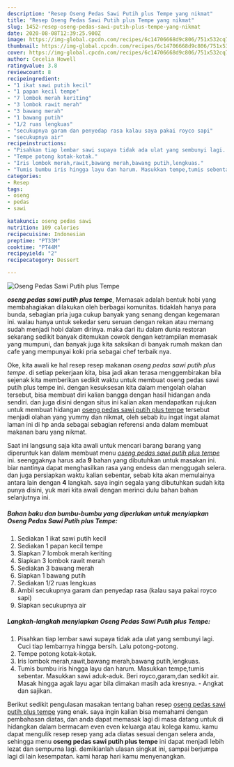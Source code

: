 ```yaml
---
description: "Resep Oseng Pedas Sawi Putih plus Tempe yang nikmat"
title: "Resep Oseng Pedas Sawi Putih plus Tempe yang nikmat"
slug: 1452-resep-oseng-pedas-sawi-putih-plus-tempe-yang-nikmat
date: 2020-08-08T12:39:25.900Z
image: https://img-global.cpcdn.com/recipes/6c14706668d9c806/751x532cq70/oseng-pedas-sawi-putih-plus-tempe-foto-resep-utama.jpg
thumbnail: https://img-global.cpcdn.com/recipes/6c14706668d9c806/751x532cq70/oseng-pedas-sawi-putih-plus-tempe-foto-resep-utama.jpg
cover: https://img-global.cpcdn.com/recipes/6c14706668d9c806/751x532cq70/oseng-pedas-sawi-putih-plus-tempe-foto-resep-utama.jpg
author: Cecelia Howell
ratingvalue: 3.8
reviewcount: 8
recipeingredient:
- "1 ikat sawi putih kecil"
- "1 papan kecil tempe"
- "7 lombok merah keriting"
- "3 lombok rawit merah"
- "3 bawang merah"
- "1 bawang putih"
- "1/2 ruas lengkuas"
- "secukupnya garam dan penyedap rasa kalau saya pakai royco sapi"
- "secukupnya air"
recipeinstructions:
- "Pisahkan tiap lembar sawi supaya tidak ada ulat yang sembunyi lagi. Cuci tiap lembarnya hingga bersih. Lalu potong-potong."
- "Tempe potong kotak-kotak."
- "Iris lombok merah,rawit,bawang merah,bawang putih,lengkuas."
- "Tumis bumbu iris hingga layu dan harum. Masukkan tempe,tumis sebentar. Masukkan sawi aduk-aduk. Beri royco,garam,dan sedikit air. Masak hingga agak layu agar bila dimakan masih ada kresnya. Angkat dan sajikan."
categories:
- Resep
tags:
- oseng
- pedas
- sawi

katakunci: oseng pedas sawi 
nutrition: 109 calories
recipecuisine: Indonesian
preptime: "PT33M"
cooktime: "PT44M"
recipeyield: "2"
recipecategory: Dessert

---
```



![Oseng Pedas Sawi Putih plus Tempe](https://img-global.cpcdn.com/recipes/6c14706668d9c806/751x532cq70/oseng-pedas-sawi-putih-plus-tempe-foto-resep-utama.jpg)

<b><i>oseng pedas sawi putih plus tempe</i></b>, Memasak adalah bentuk hobi yang membahagiakan dilakukan oleh berbagai komunitas. tidaklah hanya para bunda, sebagian pria juga cukup banyak yang senang dengan kegemaran ini. walau hanya untuk sekedar seru seruan dengan rekan atau memang sudah menjadi hobi dalam dirinya. maka dari itu dalam dunia restoran sekarang sedikit banyak ditemukan cowok dengan ketrampilan memasak yang mumpuni, dan banyak juga kita saksikan di banyak rumah makan dan cafe yang mempunyai koki pria sebagai chef terbaik nya.



Oke, kita awali ke hal resep resep makanan <i>oseng pedas sawi putih plus tempe</i>. di setiap pekerjaan kita, bisa jadi akan terasa menggembirakan bila sejenak kita memberikan sedikit waktu untuk membuat oseng pedas sawi putih plus tempe ini. dengan kesuksesan kita dalam mengolah olahan tersebut, bisa membuat diri kalian bangga dengan hasil hidangan anda sendiri. dan juga disini dengan situs ini kalian akan mendapatkan rujukan untuk membuat hidangan <u>oseng pedas sawi putih plus tempe</u> tersebut menjadi olahan yang yummy dan nikmat, oleh sebab itu ingat ingat alamat laman ini di hp anda sebagai sebagian referensi anda dalam membuat makanan baru yang nikmat.


Saat ini langsung saja kita awali untuk mencari barang barang yang diperuntuk kan dalam membuat menu <u><i>oseng pedas sawi putih plus tempe</i></u> ini. seenggaknya harus ada <b>9</b> bahan yang dibutuhkan untuk masakan ini. biar nantinya dapat menghasilkan rasa yang endess dan menggugah selera. dan juga persiapkan waktu kalian sebentar, sebab kita akan memulainya antara lain dengan <b>4</b> langkah. saya ingin segala yang dibutuhkan sudah kita punya disini, yuk mari kita awali dengan merinci dulu bahan bahan selanjutnya ini.

<!--inarticleads1-->

##### Bahan baku dan bumbu-bumbu yang diperlukan untuk menyiapkan Oseng Pedas Sawi Putih plus Tempe:

1. Sediakan 1 ikat sawi putih kecil
1. Sediakan 1 papan kecil tempe
1. Siapkan 7 lombok merah keriting
1. Siapkan 3 lombok rawit merah
1. Sediakan 3 bawang merah
1. Siapkan 1 bawang putih
1. Sediakan 1/2 ruas lengkuas
1. Ambil secukupnya garam dan penyedap rasa (kalau saya pakai royco sapi)
1. Siapkan secukupnya air




<!--inarticleads2-->

##### Langkah-langkah menyiapkan Oseng Pedas Sawi Putih plus Tempe:

1. Pisahkan tiap lembar sawi supaya tidak ada ulat yang sembunyi lagi. Cuci tiap lembarnya hingga bersih. Lalu potong-potong.
1. Tempe potong kotak-kotak.
1. Iris lombok merah,rawit,bawang merah,bawang putih,lengkuas.
1. Tumis bumbu iris hingga layu dan harum. Masukkan tempe,tumis sebentar. Masukkan sawi aduk-aduk. Beri royco,garam,dan sedikit air. Masak hingga agak layu agar bila dimakan masih ada kresnya. - Angkat dan sajikan.




Berikut sedikit pengulasan masakan tentang bahan resep <u>oseng pedas sawi putih plus tempe</u> yang enak. saya ingin kalian bisa memahami dengan pembahasan diatas, dan anda dapat memasak lagi di masa datang untuk di hidangkan dalam bermacam even even keluarga atau kolega kamu. kamu dapat mengulik resep resep yang ada diatas sesuai dengan selera anda, sehingga menu <b>oseng pedas sawi putih plus tempe</b> ini dapat menjadi lebih lezat dan sempurna lagi. demikianlah ulasan singkat ini, sampai berjumpa lagi di lain kesempatan. kami harap hari kamu menyenangkan.
